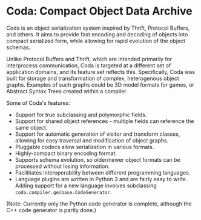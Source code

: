 Coda: Compact Object Data Archive
=================================

Coda is an object serialization system inspired by Thrift, Protocol Buffers, and others. It aims to provide fast encoding and decoding of objects into compact serialized form, while allowing for rapid evolution of the object schemas.

Unlike Protocol Buffers and Thrift, which are intended primarily for interprocess communication, Coda is targeted at a different set of application domains, and its feature set reflects this. Specifically, Coda was built for storage and transformation of complex, heterogenous object graphs. Examples of such graphs could be 3D model formats for games, or Abstract Syntax Trees created within a compiler.

Some of Coda's features:

* Support for true subclassing and polymorphic fields.
* Support for shared object references - multiple fields can reference the same object.
* Support for automatic generation of visitor and transform classes, allowing for easy traversal and modification of object graphs.
* Pluggable codecs allow serialization in various formats.
* Highly-compact binary encoding format.
* Supports schema evolution, so older/newer object formats can be processed without losing information.
* Facilitiates interoperability between different programming languages.
* Language plugins are written in Python 3 and are fairly easy to write. Adding support for a new language involves subclassing `coda.compiler.genbase.CodeGenerator`.

(Note: Currently only the Python code generator is complete, although the C++ code generator is partly done.)
